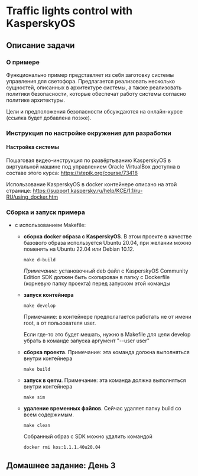 # Traffic lights control with KasperskyOS

## Описание задачи

### О примере

Функционально пример представляет из себя заготовку системы управления для светофора. Предлагается реализовать несколько сущностей, описанных в архитектуре системы, а также реализовать политики безопасности, которые обеспечат работу системы согласно политике архитектуры.

Цели и предположения безопасности обсуждаются на онлайн-курсе (ссылка будет добавлена позже). 

### Инструкция по настройке окружения для разработки

#### Настройка системы

Пошаговая видео-инструкция по развёртыванию KasperskyOS в виртуальной машине под управлением Oracle VirtualBox доступна в составе этого курса: https://stepik.org/course/73418

Использование KasperskyOS в docker контейнере описано на этой странице: https://support.kaspersky.ru/help/KCE/1.1/ru-RU/using_docker.htm

### Сборка и запуск примера

* с использованием Makefile:
  *  <b>сборка docker образа с KasperskyOS</b>. 
  В этом проекте в качестве базового образа используется Ubuntu 20.04, при желании можно поменять на Ubuntu 22.04 или Debian 10.12.
    
        ```make d-build```   

        <i>Примечание</i>: установочный deb файл с KasperskyOS Community Edition SDK должен быть скопирован в папку с Dockerfile (корневую папку проекта) перед запуском этой команды

        
  *  <b>запуск контейнера</b>

        ```make develop```

        Примечание: в контейнере предполагается работать не от имени root, а от пользователя user. 
        
        Если где-то это будет мешать, нужно в Makefile для цели develop убрать в команде запуска аргумент "--user user"

        

  * <b> сборка проекта</b>. Примечание: эта команда должна выполняться внутри контейнера

    ```make build``` 

  * <b> запуск в qemu</b>. Примечание: эта команда должна выполняться внутри контейнера

    ```make sim``` 

  *  <b> удаление временных файлов</b>. Сейчас удаляет папку build со всем содержимым. 

        ```make clean``` 
    
        Собранный образ с SDK можно удалить командой 

        ```docker rmi kos:1.1.1.40u20.04```

## Домашнее задание: День 3

